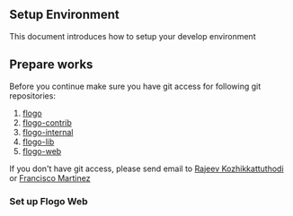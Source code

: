 ## Setup Environment
This document introduces how to setup your develop environment

## Prepare works
Before you continue make sure you have git access for following git repositories:

1. [flogo](https://github.com/TIBCOSoftware/flogo.git)
2. [flogo-contrib](https://github.com/TIBCOSoftware/flogo-contrib.git)
3. [flogo-internal](https://github.com/TIBCOSoftware/flogo-internal.git)
4. [flogo-lib](https://github.com/TIBCOSoftware/flogo-lib.git)
5. [flogo-web](https://github.com/TIBCOSoftware/flogo-web.git)

If you don't have git access, please send email to [Rajeev Kozhikkattuthodi](mailto:rkozhikk@tibco.com?subject=Flogo%20Git%20Access) or [Francisco Martinez](mailto:fmartinez@tibco.com?subject=Flogo%20Git%20Access)

### Set up Flogo Web



